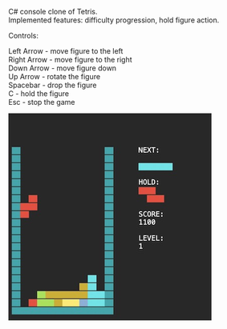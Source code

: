 C# console clone of Tetris.  
Implemented features: difficulty progression, hold figure action. 
  
Controls:  
  
Left Arrow - move figure to the left  
Right Arrow - move figure to the right  
Down Arrow - move figure down  
Up Arrow - rotate the figure  
Spacebar - drop the figure  
C - hold the figure  
Esc - stop the game  



![Alt text](/ScreenShots/screenshot.jpg?raw=true "TetrisConsole")
